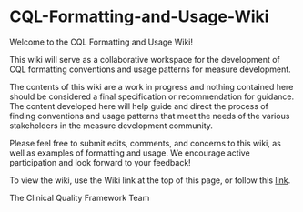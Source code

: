 # CQL-Formatting-and-Usage-Wiki

Welcome to the CQL Formatting and Usage Wiki!

This wiki will serve as a collaborative workspace for the development of CQL formatting conventions and usage patterns for measure development.

The contents of this wiki are a work in progress and nothing contained here should be considered a final specification or recommendation for guidance. The content developed here will help guide and direct the process of finding conventions and usage patterns that meet the needs of the various stakeholders in the measure development community.

Please feel free to submit edits, comments, and concerns to this wiki, as well as examples of formatting and usage. We encourage active participation and look forward to your feedback!

To view the wiki, use the Wiki link at the top of this page, or follow this [link](https://github.com/esacinc/CQL-Formatting-and-Usage-Wiki/wiki).

The Clinical Quality Framework Team

